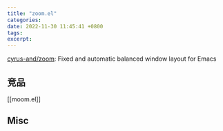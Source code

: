 ```yaml
---
title: "zoom.el"
categories: 
date: 2022-11-30 11:45:41 +0800
tags: 
excerpt: 
---
```


[cyrus-and/zoom](https://github.com/cyrus-and/zoom): Fixed and automatic balanced window layout for Emacs


## 竞品

[[moom.el]]


## Misc



